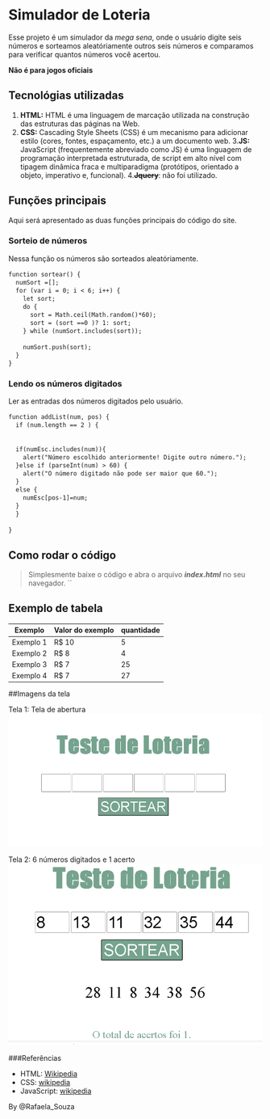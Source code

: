 # Simulador de Loteria

Esse projeto é um simulador da *mega sena*, onde o usuário digite seis números e sorteamos aleatóriamente outros seis números e comparamos para verificar quantos números você acertou.

**Não é para jogos oficiais**

## Tecnológias utilizadas
 1. **HTML:** HTML é uma linguagem de marcação utilizada na construção das estruturas das páginas na Web.
 2. **CSS:** Cascading Style Sheets (CSS) é um mecanismo para adicionar estilo (cores, fontes, espaçamento, etc.) a um documento web.
 3.**JS:** JavaScript (frequentemente abreviado como JS) é uma linguagem de programação interpretada estruturada, de script em alto nível com tipagem dinâmica fraca e multiparadigma (protótipos, orientado a objeto, imperativo e, funcional).
 4.~~**Jquery**~~: não foi utilizado.

 ## Funções principais
 Aqui será apresentado as duas funções principais do código do site.

 ### Sorteio de números
 Nessa função os números são sorteados aleatóriamente.
```
function sortear() {
  numSort =[];
  for (var i = 0; i < 6; i++) {
    let sort;
    do {
      sort = Math.ceil(Math.random()*60);
      sort = (sort ==0 )? 1: sort;
    } while (numSort.includes(sort));

    numSort.push(sort);
  }
}
```
### Lendo os números digitados
Ler as entradas dos números digitados pelo usuário.
```
function addList(num, pos) {
  if (num.length == 2 ) {


  if(numEsc.includes(num)){
    alert("Número escolhido anteriormente! Digite outro número.");
  }else if (parseInt(num) > 60) {
    alert("O número digitado não pode ser maior que 60.");
  }
  else {
    numEsc[pos-1]=num;
  }
  }

}
```
## Como rodar o código
> Simplesmente baixe o código e abra o arquivo **_index.html_** no seu navegador.
``
## Exemplo de tabela
|Exemplo     | Valor do exemplo | quantidade  |
| ---------- |------------------|----------   |
| Exemplo 1  |  R$ 10           |      5      |
| Exemplo 2  |  R$ 8            |      4      |
| Exemplo 3  |  R$ 7            |      25     |
| Exemplo 4  |  R$ 7            |      27     |

##Imagens da tela

Tela 1: Tela de abertura
![](/imagens/tela1.png)

Tela 2: 6 números digitados e 1 acerto
![](/imagens/tela2.png)

###Referências
* HTML: [Wikipedia](https://pt.wikipedia.org/wiki/HTML)
* CSS: [wikipedia](https://pt.wikipedia.org/wiki/Cascading_Style_Sheets)
* JavaScript: [wikipedia](https://pt.wikipedia.org/wiki/JavaScript)

By @Rafaela_Souza
